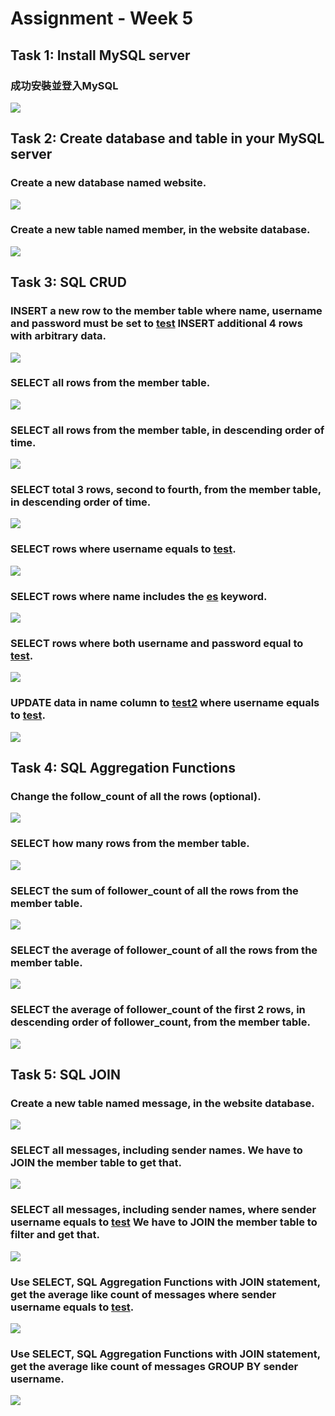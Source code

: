# Assignment - Week 5
## Task 1: Install MySQL server
### 成功安裝並登入MySQL
![](./screenshot/Task1/登入成功.PNG)
## Task 2: Create database and table in your MySQL server
### Create a new database named website.
![](./screenshot/Task2/create%20database%20website.PNG)
### Create a new table named member, in the website database.
![](./screenshot/Task2/create%20table%20named%20member.PNG)
## Task 3: SQL CRUD
### INSERT a new row to the member table where name, username and password must be set to <u>test</u> INSERT additional 4 rows with arbitrary data.
![](./screenshot/Task3/create%20new%20row%20that%20contain%20test%20and%20other%204%20rows.PNG)
### SELECT all rows from the member table.
![](./screenshot/Task3/SELECT%20all%20rows%20from%20the%20member%20table..PNG)
### SELECT all rows from the member table, in descending order of time.
![](./screenshot/Task3/SELECT%20all%20rows%20from%20the%20member%20table,%20in%20descending%20order%20of%20time..PNG)
### SELECT total 3 rows, second to fourth, from the member table, in descending order of time.
![](./screenshot/Task3/SELECT%20total%203%20rows,%20second%20to%20fourth,%20from%20the%20member%20table,%20in%20descending%20order%20of%20time..PNG)
### SELECT rows where username equals to <u>test</u>.  
![](./screenshot/Task3/SELECT%20rows%20where%20username%20equals%20to%20test..PNG)
### SELECT rows where name includes the <u>es</u> keyword.
![](./screenshot/Task3/SELECT%20rows%20where%20name%20includes%20the%20es%20keyword..PNG)
### SELECT rows where both username and password equal to <u>test</u>.
![](./screenshot/Task3/SELECT%20rows%20where%20both%20username%20and%20password%20equal%20to%20test..PNG)
### UPDATE data in name column to <u>test2</u> where username equals to <u>test</u>.
![](./screenshot/Task3/UPDATE%20data%20in%20name%20column%20to%20test2%20where%20username%20equals%20to%20test..PNG)
## Task 4: SQL Aggregation Functions
### Change the follow_count of all the rows (optional).
![](./screenshot/Task4/change%20dataset%20before%20count.PNG)
### SELECT how many rows from the member table.
![](./screenshot/Task4/SELECT%20how%20many%20rows%20from%20the%20member%20table..PNG)
### SELECT the sum of follower_count of all the rows from the member table.
![](./screenshot/Task4/SELECT%20the%20sum%20of%20follower_count%20of%20all%20the%20rows%20from%20the%20member%20table..PNG)
### SELECT the average of follower_count of all the rows from the member table.
![](./screenshot/Task4/SELECT%20the%20average%20of%20follower_count%20of%20all%20the%20rows%20from%20the%20member%20table..PNG)
### SELECT the average of follower_count of the first 2 rows, in descending order of follower_count, from the member table.
![](./screenshot/Task4/SELECT%20the%20average%20of%20follower_count%20of%20the%20first%202%20rows,%20in%20descending%20order%20of%20follower_count,%20from%20the%20member%20table..PNG)
## Task 5: SQL JOIN
### Create a new table named message, in the website database.
![](./screenshot/Task5/Create%20a%20new%20table%20named%20message,%20in%20the%20website%20database.PNG)
### SELECT all messages, including sender names. We have to JOIN the member table to get that.
![](./screenshot/Task5/SELECT%20all%20messages,%20including%20sender%20names.%20We%20have%20to%20JOIN%20the%20member%20table%20to%20get%20that..PNG)
### SELECT all messages, including sender names, where sender username equals to <u>test</u> We have to JOIN the member table to filter and get that.
![](./screenshot/Task5/SELECT%20all%20messages,%20including%20sender%20names,%20where%20sender%20username%20equals%20to%20test.%20We%20have%20to%20JOIN%20the%20member%20table%20to%20filter%20and%20get%20that..PNG)
### Use SELECT, SQL Aggregation Functions with JOIN statement, get the average like count of messages where sender username equals to <u>test</u>.
![](./screenshot/Task5/Use%20SELECT,%20SQL%20Aggregation%20Functions%20with%20JOIN%20statement,%20get%20the%20average%20like%20count%20of%20messages%20where%20sender%20username%20equals%20to%20test..PNG)
### Use SELECT, SQL Aggregation Functions with JOIN statement, get the average like count of messages GROUP BY sender username.
![](./screenshot/Task5/Use%20SELECT,%20SQL%20Aggregation%20Functions%20with%20JOIN%20statement,%20get%20the%20average%20like%20count%20of%20messages%20GROUP%20BY%20sender%20username..PNG)